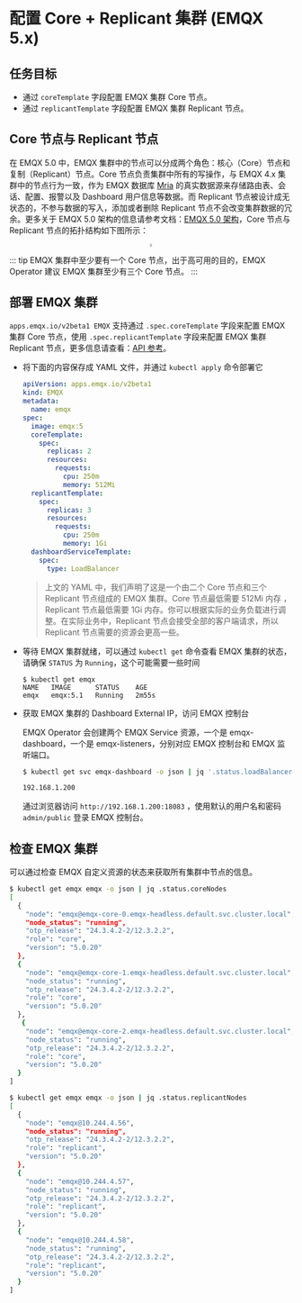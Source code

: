 # 配置 Core + Replicant 集群 (EMQX 5.x)

## 任务目标

- 通过 `coreTemplate` 字段配置 EMQX 集群 Core 节点。
- 通过 `replicantTemplate` 字段配置 EMQX 集群 Replicant 节点。

## Core 节点与 Replicant 节点

在 EMQX 5.0 中，EMQX 集群中的节点可以分成两个角色：核心（Core）节点和 复制（Replicant）节点。Core 节点负责集群中所有的写操作，与 EMQX 4.x 集群中的节点行为一致，作为 EMQX 数据库 [Mria](https://github.com/emqx/mria) 的真实数据源来存储路由表、会话、配置、报警以及 Dashboard 用户信息等数据。而 Replicant 节点被设计成无状态的，不参与数据的写入，添加或者删除 Replicant 节点不会改变集群数据的冗余。更多关于 EMQX 5.0 架构的信息请参考文档：[EMQX 5.0 架构](https://docs.emqx.com/zh/enterprise/v5.0/deploy/cluster/mria-introduction.html#mria-%E6%9E%B6%E6%9E%84%E4%BB%8B%E7%BB%8D)，Core 节点与 Replicant 节点的拓扑结构如下图所示：

  <div style="text-align:center">
  <img src="./assets/configure-core-replicant/mria-core-repliant.png" style="zoom:30%;" />
  </div>

::: tip
EMQX 集群中至少要有一个 Core 节点，出于高可用的目的，EMQX Operator 建议 EMQX 集群至少有三个 Core 节点。
:::

## 部署 EMQX 集群

`apps.emqx.io/v2beta1 EMQX` 支持通过 `.spec.coreTemplate` 字段来配置 EMQX 集群 Core 节点，使用 `.spec.replicantTemplate` 字段来配置 EMQX 集群 Replicant 节点，更多信息请查看：[API 参考](../reference/v2beta1-reference.md#emqxspec)。

+ 将下面的内容保存成 YAML 文件，并通过 `kubectl apply` 命令部署它

  ```yaml
  apiVersion: apps.emqx.io/v2beta1
  kind: EMQX
  metadata:
    name: emqx
  spec:
    image: emqx:5
    coreTemplate:
      spec:
        replicas: 2
        resources:
          requests:
            cpu: 250m
            memory: 512Mi
    replicantTemplate:
      spec:
        replicas: 3
        resources:
          requests:
            cpu: 250m
            memory: 1Gi
    dashboardServiceTemplate:
      spec:
        type: LoadBalancer
  ```

  > 上文的 YAML 中，我们声明了这是一个由二个 Core 节点和三个 Replicant 节点组成的 EMQX 集群。Core 节点最低需要 512Mi 内存 ，Replicant 节点最低需要 1Gi 内存。你可以根据实际的业务负载进行调整。在实际业务中，Replicant 节点会接受全部的客户端请求，所以 Replicant 节点需要的资源会更高一些。

+ 等待 EMQX 集群就绪，可以通过 `kubectl get` 命令查看 EMQX 集群的状态，请确保 `STATUS` 为 `Running`，这个可能需要一些时间

  ```
  $ kubectl get emqx
  NAME   IMAGE      STATUS    AGE
  emqx   emqx:5.1   Running   2m55s
  ```

+ 获取 EMQX 集群的 Dashboard External IP，访问 EMQX 控制台

  EMQX Operator 会创建两个 EMQX Service 资源，一个是 emqx-dashboard，一个是 emqx-listeners，分别对应 EMQX 控制台和 EMQX 监听端口。

  ```bash
  $ kubectl get svc emqx-dashboard -o json | jq '.status.loadBalancer.ingress[0].ip'

  192.168.1.200
  ```

  通过浏览器访问 `http://192.168.1.200:18083` ，使用默认的用户名和密码 `admin/public` 登录 EMQX 控制台。

## 检查 EMQX 集群

  可以通过检查 EMQX 自定义资源的状态来获取所有集群中节点的信息。

  ```bash
  $ kubectl get emqx emqx -o json | jq .status.coreNodes
  [
    {
      "node": "emqx@emqx-core-0.emqx-headless.default.svc.cluster.local",
      "node_status": "running",
      "otp_release": "24.3.4.2-2/12.3.2.2",
      "role": "core",
      "version": "5.0.20"
    },
    {
      "node": "emqx@emqx-core-1.emqx-headless.default.svc.cluster.local",
      "node_status": "running",
      "otp_release": "24.3.4.2-2/12.3.2.2",
      "role": "core",
      "version": "5.0.20"
    },
     {
      "node": "emqx@emqx-core-2.emqx-headless.default.svc.cluster.local",
      "node_status": "running",
      "otp_release": "24.3.4.2-2/12.3.2.2",
      "role": "core",
      "version": "5.0.20"
    }
  ]
  ```


  ```bash
  $ kubectl get emqx emqx -o json | jq .status.replicantNodes
  [
    {
      "node": "emqx@10.244.4.56",
      "node_status": "running",
      "otp_release": "24.3.4.2-2/12.3.2.2",
      "role": "replicant",
      "version": "5.0.20"
    },
    {
      "node": "emqx@10.244.4.57",
      "node_status": "running",
      "otp_release": "24.3.4.2-2/12.3.2.2",
      "role": "replicant",
      "version": "5.0.20"
    },
    {
      "node": "emqx@10.244.4.58",
      "node_status": "running",
      "otp_release": "24.3.4.2-2/12.3.2.2",
      "role": "replicant",
      "version": "5.0.20"
    }
  ]
  ```
